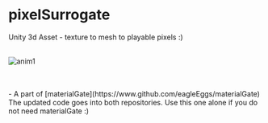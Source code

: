 # pixelSurrogate
Unity 3d Asset - texture to mesh to playable pixels :)
<br><br>

![anim1](https://github.com/eagleEggs/pixelSurrogate/blob/master/screenShots/pixelSurrogate_gif2.gif?raw=true)<br>


<br>
<br> - A part of [materialGate](https://www.github.com/eagleEggs/materialGate)<br>
The updated code goes into both repositories. Use this one alone if you do not need materialGate :)
